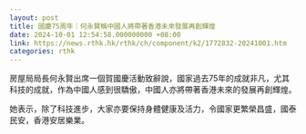 ```yaml
---
layout: post
title: 國慶75周年｜何永賢稱中國人將帶著香港未來發展再創輝煌
date: 2024-10-01 12:54:58.000000000 +08:00
link: https://news.rthk.hk/rthk/ch/component/k2/1772832-20241001.htm
categories: rthk
---
```


房屋局局長何永賢出席一個賀國慶活動致辭說，國家過去75年的成就非凡，尤其科技的成就，作為中國人感到很驕傲，中國人亦將帶著香港未來的發展再創輝煌。

她表示，除了科技進步，大家亦要保持身體健康及活力，令國家更繁榮昌盛，國泰民安，香港安居樂業。
